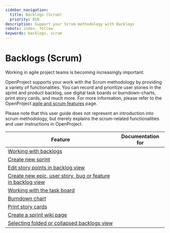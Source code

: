 ```yaml
---
sidebar_navigation:
  title: Backlogs (Scrum)
  priority: 850
description: Support your Scrum methodology with Backlogs
robots: index, follow
keywords: backlogs, scrum
---
```


# Backlogs (Scrum)

Working in agile project teams is becoming increasingly important.

OpenProject supports your work with the Scrum methodology by providing a variety of functionalities. You can record and prioritize user stories in the sprint and product backlog, use digital task boards or burndown-charts, print story cards, and much more. For more information, please refer to the OpenProject [agile and scrum features](https://www.openproject.org/collaboration-software-features/agile-scrum-agile-project-management-openproject/) page.

Please note that this user guide does not represent an introduction into scrum methodology, but merely explains the scrum-related functionalities and user instructions in OpenProject.

| Feature                                                      | Documentation for |
| ------------------------------------------------------------ | ----------------- |
| [Working with backlogs](https://www.openproject.org/help/agile-scrum/working-backlogs/) |                   |
| [Create new sprint](https://www.openproject.org/help/agile-scrum/create-new-sprint/) |                   |
| [Edit story points in backlog view](https://www.openproject.org/help/agile-scrum/edit-story-points-backlog-view/) |                   |
| [Create new epic, user story, bug or feature in backlog view](https://www.openproject.org/help/agile-scrum/create-new-epic-user-story-bug-feature-backlog-view/) |                   |
| [Working with the task board](https://www.openproject.org/help/agile-scrum/working-task-board/) |                   |
| [Burndown chart](https://www.openproject.org/help/agile-scrum/burndown-chart/) |                   |
| [Print story cards](https://www.openproject.org/help/agile-scrum/print-story-cards/) |                   |
| [Create a sprint wiki page](https://www.openproject.org/help/agile-scrum/create-sprint-wiki-page/) |                   |
| [Selecting folded or collapsed backlogs view](https://www.openproject.org/help/agile-scrum/selecting-folded-collapsed-backlogs-view/) |                   |


